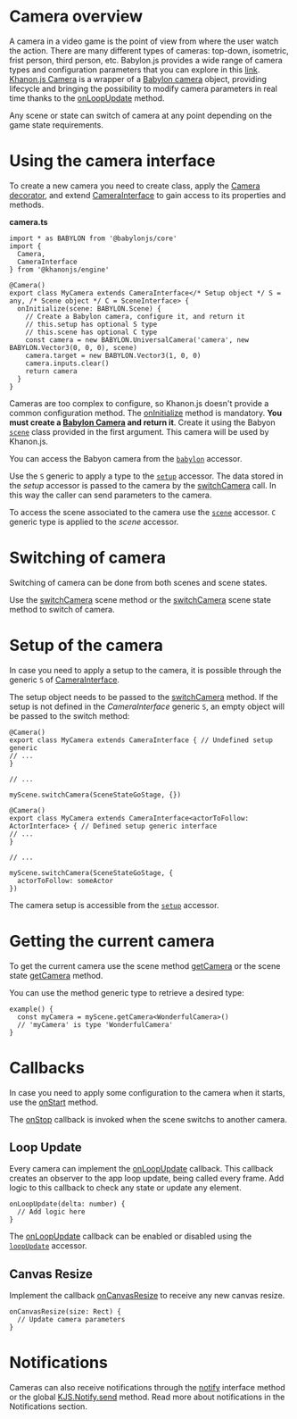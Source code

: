 # Camera overview

A camera in a video game is the point of view from where the user watch the action. There are many different types of cameras: top-down, isometric, frist person, third person, etc. Babylon.js provides a wide range of camera types and configuration parameters that you can explore in this [link](https://doc.babylonjs.com/features/featuresDeepDive/cameras). [Khanon.js Camera](https://khanonjs.com/api-docs/modules/decorators_camera.html) is a wrapper of a [Babylon camera](https://doc.babylonjs.com/typedoc/classes/BABYLON.Camera) object, providing lifecycle and bringing the possibility to modify camera parameters in real time thanks to the [onLoopUpdate](https://khanonjs.com/api-docs/classes/decorators_camera.CameraInterface.html#onLoopUpdate) method.

Any scene or state can switch of camera at any point depending on the game state requirements.

# Using the camera interface

To create a new camera you need to create class, apply the [Camera decorator](https://khanonjs.com/api-docs/functions/decorators_camera.Camera.html), and extend [CameraInterface](https://khanonjs.com/api-docs/classes/decorators_camera.CameraInterface.html) to gain access to its properties and methods.

**camera.ts**
```
import * as BABYLON from '@babylonjs/core'
import {
  Camera,
  CameraInterface
} from '@khanonjs/engine'

@Camera()
export class MyCamera extends CameraInterface</* Setup object */ S = any, /* Scene object */ C = SceneInterface> {
  onInitialize(scene: BABYLON.Scene) {
    // Create a Babylon camera, configure it, and return it
    // this.setup has optional S type
    // this.scene has optional C type
    const camera = new BABYLON.UniversalCamera('camera', new BABYLON.Vector3(0, 0, 0), scene)
    camera.target = new BABYLON.Vector3(1, 0, 0)
    camera.inputs.clear()
    return camera
  }
}
```

Cameras are too complex to configure, so Khanon.js doesn't provide a common configuration method. The [onInitialize](https://khanonjs.com/api-docs/classes/decorators_camera.CameraInterface.html#onInitialize) method is mandatory. **You must create a [Babylon Camera](https://doc.babylonjs.com/typedoc/classes/BABYLON.Camera) and return it**. Create it using the Babyon [`scene`](https://doc.babylonjs.com/typedoc/classes/BABYLON.Scene) class provided in the first argument. This camera will be used by Khanon.js.

You can access the Babyon camera from the [`babylon`](https://khanonjs.com/api-docs/classes/decorators_camera.CameraInterface.html#babylon) accessor.

Use the `S` generic to apply a type to the [`setup`](https://khanonjs.com/api-docs/classes/decorators_camera.CameraInterface.html#setup) accessor. The data stored in the *setup* accessor is passed to the camera by the [switchCamera](https://khanonjs.com/api-docs/classes/decorators_scene.SceneInterface.html#switchCamera) call. In this way the caller can send parameters to the camera.

To access the scene associated to the camera use the [`scene`](https://khanonjs.com/api-docs/classes/decorators_camera.CameraInterface.html#scene) accessor. `C` generic type is applied to the *scene* accessor.

# Switching of camera

Switching of camera can be done from both scenes and scene states.

Use the [switchCamera](https://khanonjs.com/api-docs/classes/decorators_scene.SceneInterface.html#switchCamera) scene method or the [switchCamera](https://khanonjs.com/api-docs/classes/decorators_scene_scene_state.SceneStateInterface.html#switchCamera) scene state method to switch of camera.

# Setup of the camera

In case you need to apply a setup to the camera, it is possible through the generic `S` of [CameraInterface](https://khanonjs.com/api-docs/classes/decorators_camera.CameraInterface.html).

The setup object needs to be passed to the [switchCamera](https://khanonjs.com/api-docs/classes/decorators_scene.SceneInterface.html#switchCamera) method. If the setup is not defined in the *CameraInterface* generic `S`, an empty object will be passed to the switch method:
```
@Camera()
export class MyCamera extends CameraInterface { // Undefined setup generic
// ...
}

// ...

myScene.switchCamera(SceneStateGoStage, {})
```
```
@Camera()
export class MyCamera extends CameraInterface<actorToFollow: ActorInterface> { // Defined setup generic interface
// ...
}

// ...

myScene.switchCamera(SceneStateGoStage, {
  actorToFollow: someActor
})
```

The camera setup is accessible from the [`setup`](https://khanonjs.com/api-docs/classes/decorators_camera.CameraInterface.html#setup) accessor.

# Getting the current camera

To get the current camera use the scene method [getCamera](https://khanonjs.com/api-docs/classes/decorators_scene.SceneInterface.html#getCamera) or the scene state [getCamera](https://khanonjs.com/api-docs/classes/decorators_scene_scene_state.SceneStateInterface.html#getCamera) method.

You can use the method generic type to retrieve a desired type:
```
example() {
  const myCamera = myScene.getCamera<WonderfulCamera>()
  // 'myCamera' is type 'WonderfulCamera'
}
```

# Callbacks

In case you need to apply some configuration to the camera when it starts, use the [onStart](https://khanonjs.com/api-docs/classes/decorators_camera.CameraInterface.html#onStart) method.

The [onStop](https://khanonjs.com/api-docs/classes/decorators_camera.CameraInterface.html#onStop) callback is invoked when the scene switchs to another camera.

## Loop Update

Every camera can implement the [onLoopUpdate](https://khanonjs.com/api-docs/classes/decorators_camera.CameraInterface.html#onLoopUpdate) callback. This callback creates an observer to the app loop update, being called every frame. Add logic to this callback to check any state or update any element.
```
onLoopUpdate(delta: number) {
  // Add logic here
}
```

The [onLoopUpdate](https://khanonjs.com/api-docs/classes/decorators_camera.CameraInterface.html#onLoopUpdate) callback can be enabled or disabled using the [`loopUpdate`](https://khanonjs.com/api-docs/classes/decorators_camera.CameraInterface.html#loopUpdate) accessor.

## Canvas Resize

Implement the callback [onCanvasResize](https://khanonjs.com/api-docs/classes/decorators_camera.CameraInterface.html#onCanvasResize) to receive any new canvas resize.
```
onCanvasResize(size: Rect) {
  // Update camera parameters
}
```

# Notifications

Cameras can also receive notifications through the [notify](https://khanonjs.com/api-docs/classes/decorators_camera.CameraInterface.html#notify) interface method or the global [KJS.Notify.send](https://khanonjs.com/api-docs/functions/kjs.KJS.Notify.send.html) method. Read more about notifications in the Notifications section.